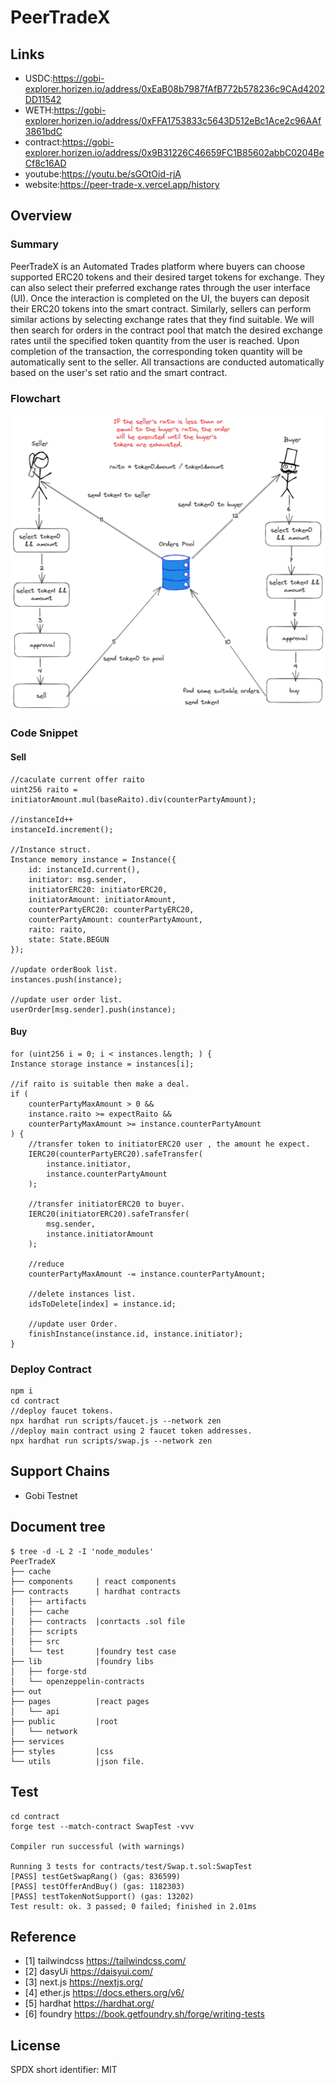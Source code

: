 # PeerTradeX

## Links

- USDC:<https://gobi-explorer.horizen.io/address/0xEaB08b7987fAfB772b578236c9CAd4202DD11542>
- WETH:<https://gobi-explorer.horizen.io/address/0xFFA1753833c5643D512eBc1Ace2c96AAf3861bdC>
- contract:<https://gobi-explorer.horizen.io/address/0x9B31226C46659FC1B85602abbC0204BeCf8c16AD>
- youtube:<https://youtu.be/sGOtOid-rjA>
- website:<https://peer-trade-x.vercel.app/history>

## Overview

### Summary

PeerTradeX is an Automated Trades platform where buyers can choose supported ERC20 tokens and their desired target tokens for exchange. They can also select their preferred exchange rates through the user interface (UI). Once the interaction is completed on the UI, the buyers can deposit their ERC20 tokens into the smart contract. Similarly, sellers can perform similar actions by selecting exchange rates that they find suitable. We will then search for orders in the contract pool that match the desired exchange rates until the specified token quantity from the user is reached. Upon completion of the transaction, the corresponding token quantity will be automatically sent to the seller. All transactions are conducted automatically based on the user's set ratio and the smart contract.

### Flowchart

![alt ""](./public/flowchart.png)

### Code Snippet

#### Sell

```solidity
//caculate current offer raito
uint256 raito = initiatorAmount.mul(baseRaito).div(counterPartyAmount);

//instanceId++
instanceId.increment();

//Instance struct.
Instance memory instance = Instance({
    id: instanceId.current(),
    initiator: msg.sender,
    initiatorERC20: initiatorERC20,
    initiatorAmount: initiatorAmount,
    counterPartyERC20: counterPartyERC20,
    counterPartyAmount: counterPartyAmount,
    raito: raito,
    state: State.BEGUN
});

//update orderBook list.
instances.push(instance);

//update user order list.
userOrder[msg.sender].push(instance);
```

#### Buy

```solidity
for (uint256 i = 0; i < instances.length; ) {
Instance storage instance = instances[i];

//if raito is suitable then make a deal.
if (
    counterPartyMaxAmount > 0 &&
    instance.raito >= expectRaito &&
    counterPartyMaxAmount >= instance.counterPartyAmount
) {
    //transfer token to initiatorERC20 user , the amount he expect.
    IERC20(counterPartyERC20).safeTransfer(
        instance.initiator,
        instance.counterPartyAmount
    );

    //transfer initiatorERC20 to buyer.
    IERC20(initiatorERC20).safeTransfer(
        msg.sender,
        instance.initiatorAmount
    );

    //reduce
    counterPartyMaxAmount -= instance.counterPartyAmount;

    //delete instances list.
    idsToDelete[index] = instance.id;

    //update user Order.
    finishInstance(instance.id, instance.initiator);
}
```

### Deploy Contract

```shell
npm i
cd contract
//deploy faucet tokens.
npx hardhat run scripts/faucet.js --network zen
//deploy main contract using 2 faucet token addresses.
npx hardhat run scripts/swap.js --network zen
```

## Support Chains

- Gobi Testnet

## Document tree

```shell
$ tree -d -L 2 -I 'node_modules'
PeerTradeX
├── cache
├── components     | react components
├── contracts      | hardhat contracts
│   ├── artifacts
│   ├── cache
│   ├── contracts  |conrtacts .sol file
│   ├── scripts
│   ├── src
│   └── test       |foundry test case
├── lib            |foundry libs
│   ├── forge-std
│   └── openzeppelin-contracts
├── out
├── pages          |react pages
│   └── api
├── public         |root
│   └── network
├── services
├── styles         |css
└── utils          |json file.
```

## Test

```shell
cd contract
forge test --match-contract SwapTest -vvv

Compiler run successful (with warnings)

Running 3 tests for contracts/test/Swap.t.sol:SwapTest
[PASS] testGetSwapRang() (gas: 836599)
[PASS] testOfferAndBuy() (gas: 1182303)
[PASS] testTokenNotSupport() (gas: 13202)
Test result: ok. 3 passed; 0 failed; finished in 2.01ms
```

## Reference

- [1] tailwindcss https://tailwindcss.com/
- [2] dasyUi https://daisyui.com/
- [3] next.js https://nextjs.org/
- [4] ether.js https://docs.ethers.org/v6/
- [5] hardhat https://hardhat.org/
- [6] foundry https://book.getfoundry.sh/forge/writing-tests

## License

SPDX short identifier: MIT
